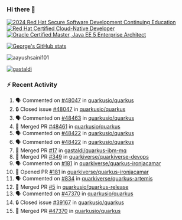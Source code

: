 ### Hi there 👋

<!--START_SECTION:badges-->
[![2024 Red Hat Secure Software Development Continuing Education](https://images.credly.com/size/110x110/images/36a76b78-c5bf-45cf-ac2c-48c3825260c7/blob)](http://www.credly.com/badges/c86e9a17-d2c3-4554-b890-7d0521710eb6 "2024 Red Hat Secure Software Development Continuing Education")
[![Red Hat Certified Cloud-Native Developer](https://images.credly.com/size/110x110/images/12ef4e4e-3d8d-4caf-9ab1-858c5bcb9619/image.png)](http://www.credly.com/badges/b6402e31-0894-48e6-b488-e2e551dcc809 "Red Hat Certified Cloud-Native Developer")
[![Oracle Certified Master, Java EE 5 Enterprise Architect](https://images.credly.com/size/110x110/images/1fa3549c-674c-4779-b3d6-d7d64eac2c23/Oracle-Certification-badge_OC-Master.png)](http://www.credly.com/badges/2565574e-b81d-410e-ab7d-24666ddcbe00 "Oracle Certified Master, Java EE 5 Enterprise Architect")
<!--END_SECTION:badges-->

[![George's GitHub stats](https://github-readme-stats.vercel.app/api?username=gastaldi&show=reviews,prs_merged&hide=contribs,prs&theme=transparent&show_icons=true)](https://github.com/anuraghazra/github-readme-stats)

<p align="left"> <img src="https://komarev.com/ghpvc/?username=gastaldi&label=Profile%20views&color=0e75b6&style=for-the-badge" alt="aayushsaini101" /> </p>

<p align="left"> <a href="https://github.com/ryo-ma/github-profile-trophy"><img src="https://github-profile-trophy.vercel.app/?username=gastaldi" alt="gastaldi" /></a> </p>

### :zap: Recent Activity

<!--START_SECTION:activity-->
1. 🗣 Commented on [#48047](https://github.com/quarkusio/quarkus/issues/48047#issuecomment-2986202138) in [quarkusio/quarkus](https://github.com/quarkusio/quarkus)
2. 🔒 Closed issue [#48047](https://github.com/quarkusio/quarkus/issues/48047) in [quarkusio/quarkus](https://github.com/quarkusio/quarkus)
3. 🗣 Commented on [#48463](https://github.com/quarkusio/quarkus/pull/48463#issuecomment-2986119298) in [quarkusio/quarkus](https://github.com/quarkusio/quarkus)
4. 🎉 Merged PR [#48461](https://github.com/quarkusio/quarkus/pull/48461) in [quarkusio/quarkus](https://github.com/quarkusio/quarkus)
5. 🗣 Commented on [#48422](https://github.com/quarkusio/quarkus/issues/48422#issuecomment-2982150917) in [quarkusio/quarkus](https://github.com/quarkusio/quarkus)
6. 🗣 Commented on [#48422](https://github.com/quarkusio/quarkus/issues/48422#issuecomment-2982125969) in [quarkusio/quarkus](https://github.com/quarkusio/quarkus)
7. 🎉 Merged PR [#17](https://github.com/gastaldi/quarkus-ibm-mq/pull/17) in [gastaldi/quarkus-ibm-mq](https://github.com/gastaldi/quarkus-ibm-mq)
8. 🎉 Merged PR [#349](https://github.com/quarkiverse/quarkiverse-devops/pull/349) in [quarkiverse/quarkiverse-devops](https://github.com/quarkiverse/quarkiverse-devops)
9. 🗣 Commented on [#181](https://github.com/quarkiverse/quarkus-ironjacamar/pull/181#issuecomment-2978458466) in [quarkiverse/quarkus-ironjacamar](https://github.com/quarkiverse/quarkus-ironjacamar)
10. 💪 Opened PR [#181](https://github.com/quarkiverse/quarkus-ironjacamar/pull/181) in [quarkiverse/quarkus-ironjacamar](https://github.com/quarkiverse/quarkus-ironjacamar)
11. 🗣 Commented on [#834](https://github.com/quarkiverse/quarkus-artemis/issues/834#issuecomment-2977078402) in [quarkiverse/quarkus-artemis](https://github.com/quarkiverse/quarkus-artemis)
12. 🎉 Merged PR [#5](https://github.com/quarkusio/quarkus-release/pull/5) in [quarkusio/quarkus-release](https://github.com/quarkusio/quarkus-release)
13. 🗣 Commented on [#47370](https://github.com/quarkusio/quarkus/pull/47370#issuecomment-2976534506) in [quarkusio/quarkus](https://github.com/quarkusio/quarkus)
14. 🔒 Closed issue [#39167](https://github.com/quarkusio/quarkus/issues/39167) in [quarkusio/quarkus](https://github.com/quarkusio/quarkus)
15. 🎉 Merged PR [#47370](https://github.com/quarkusio/quarkus/pull/47370) in [quarkusio/quarkus](https://github.com/quarkusio/quarkus)
<!--END_SECTION:activity-->
